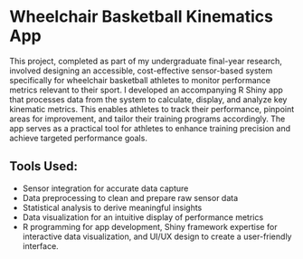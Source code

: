 # Wheelchair Basketball Kinematics App

This project, completed as part of my undergraduate final-year research, involved designing an accessible, cost-effective sensor-based system specifically for wheelchair basketball athletes to monitor performance metrics relevant to their sport. I developed an accompanying R Shiny app that processes data from the system to calculate, display, and analyze key kinematic metrics. This enables athletes to track their performance, pinpoint areas for improvement, and tailor their training programs accordingly. The app serves as a practical tool for athletes to enhance training precision and achieve targeted performance goals.

## Tools Used:
- Sensor integration for accurate data capture
- Data preprocessing to clean and prepare raw sensor data
- Statistical analysis to derive meaningful insights
- Data visualization for an intuitive display of performance metrics
- R programming for app development, Shiny framework expertise for interactive data visualization, and UI/UX design to create a user-friendly interface.
